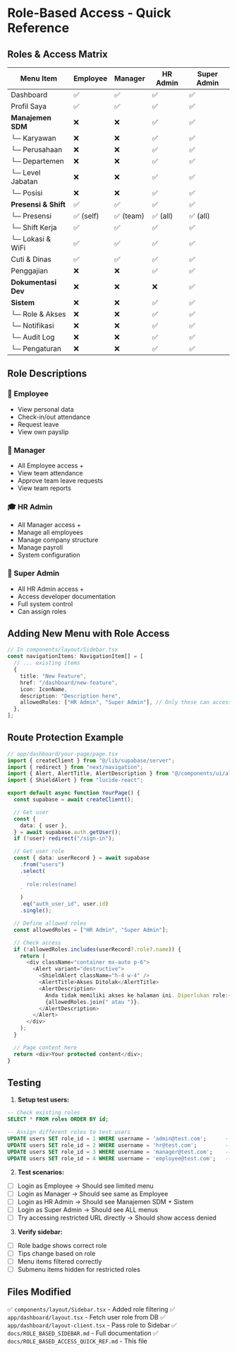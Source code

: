 # Role-Based Access - Quick Reference

## Roles & Access Matrix

| Menu Item            | Employee  | Manager   | HR Admin | Super Admin |
| -------------------- | --------- | --------- | -------- | ----------- |
| Dashboard            | ✅        | ✅        | ✅       | ✅          |
| Profil Saya          | ✅        | ✅        | ✅       | ✅          |
| **Manajemen SDM**    | ❌        | ❌        | ✅       | ✅          |
| └─ Karyawan          | ❌        | ❌        | ✅       | ✅          |
| └─ Perusahaan        | ❌        | ❌        | ✅       | ✅          |
| └─ Departemen        | ❌        | ❌        | ✅       | ✅          |
| └─ Level Jabatan     | ❌        | ❌        | ✅       | ✅          |
| └─ Posisi            | ❌        | ❌        | ✅       | ✅          |
| **Presensi & Shift** | ✅        | ✅        | ✅       | ✅          |
| └─ Presensi          | ✅ (self) | ✅ (team) | ✅ (all) | ✅ (all)    |
| └─ Shift Kerja       | ✅        | ✅        | ✅       | ✅          |
| └─ Lokasi & WiFi     | ✅        | ✅        | ✅       | ✅          |
| Cuti & Dinas         | ✅        | ✅        | ✅       | ✅          |
| Penggajian           | ❌        | ❌        | ✅       | ✅          |
| **Dokumentasi Dev**  | ❌        | ❌        | ❌       | ✅          |
| **Sistem**           | ❌        | ❌        | ✅       | ✅          |
| └─ Role & Akses      | ❌        | ❌        | ✅       | ✅          |
| └─ Notifikasi        | ❌        | ❌        | ✅       | ✅          |
| └─ Audit Log         | ❌        | ❌        | ✅       | ✅          |
| └─ Pengaturan        | ❌        | ❌        | ✅       | ✅          |

## Role Descriptions

### 👤 Employee

- View personal data
- Check-in/out attendance
- Request leave
- View own payslip

### 👔 Manager

- All Employee access +
- View team attendance
- Approve team leave requests
- View team reports

### 🎓 HR Admin

- All Manager access +
- Manage all employees
- Manage company structure
- Manage payroll
- System configuration

### 🔐 Super Admin

- All HR Admin access +
- Access developer documentation
- Full system control
- Can assign roles

## Adding New Menu with Role Access

```typescript
// In components/layout/Sidebar.tsx
const navigationItems: NavigationItem[] = [
  // ... existing items
  {
    title: "New Feature",
    href: "/dashboard/new-feature",
    icon: IconName,
    description: "Description here",
    allowedRoles: ["HR Admin", "Super Admin"], // Only these can access
  },
];
```

## Route Protection Example

```typescript
// app/dashboard/your-page/page.tsx
import { createClient } from "@/lib/supabase/server";
import { redirect } from "next/navigation";
import { Alert, AlertTitle, AlertDescription } from "@/components/ui/alert";
import { ShieldAlert } from "lucide-react";

export default async function YourPage() {
  const supabase = await createClient();

  // Get user
  const {
    data: { user },
  } = await supabase.auth.getUser();
  if (!user) redirect("/sign-in");

  // Get user role
  const { data: userRecord } = await supabase
    .from("users")
    .select(
      `
      role:roles(name)
    `
    )
    .eq("auth_user_id", user.id)
    .single();

  // Define allowed roles
  const allowedRoles = ["HR Admin", "Super Admin"];

  // Check access
  if (!allowedRoles.includes(userRecord?.role?.name)) {
    return (
      <div className="container mx-auto p-6">
        <Alert variant="destructive">
          <ShieldAlert className="h-4 w-4" />
          <AlertTitle>Akses Ditolak</AlertTitle>
          <AlertDescription>
            Anda tidak memiliki akses ke halaman ini. Diperlukan role:{" "}
            {allowedRoles.join(" atau ")}.
          </AlertDescription>
        </Alert>
      </div>
    );
  }

  // Page content here
  return <div>Your protected content</div>;
}
```

## Testing

1. **Setup test users:**

```sql
-- Check existing roles
SELECT * FROM roles ORDER BY id;

-- Assign different roles to test users
UPDATE users SET role_id = 1 WHERE username = 'admin@test.com';      -- Super Admin
UPDATE users SET role_id = 2 WHERE username = 'hr@test.com';         -- HR Admin
UPDATE users SET role_id = 3 WHERE username = 'manager@test.com';    -- Manager
UPDATE users SET role_id = 4 WHERE username = 'employee@test.com';   -- Employee
```

2. **Test scenarios:**

- [ ] Login as Employee → Should see limited menu
- [ ] Login as Manager → Should see same as Employee
- [ ] Login as HR Admin → Should see Manajemen SDM + Sistem
- [ ] Login as Super Admin → Should see ALL menus
- [ ] Try accessing restricted URL directly → Should show access denied

3. **Verify sidebar:**

- [ ] Role badge shows correct role
- [ ] Tips change based on role
- [ ] Menu items filtered correctly
- [ ] Submenu items hidden for restricted roles

## Files Modified

✅ `components/layout/Sidebar.tsx` - Added role filtering
✅ `app/dashboard/layout.tsx` - Fetch user role from DB
✅ `app/dashboard/layout-client.tsx` - Pass role to Sidebar
✅ `docs/ROLE_BASED_SIDEBAR.md` - Full documentation
✅ `docs/ROLE_BASED_ACCESS_QUICK_REF.md` - This file
